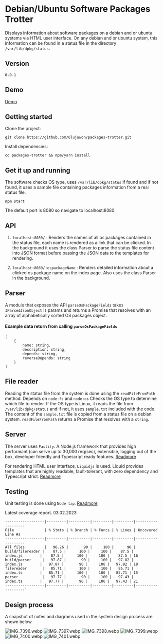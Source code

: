 # Debian/Ubuntu Software Packages Trotter

Displays information about software packages on a debian and or ubuntu systems via HTML user interface. On any debian 
and or ubuntu system, this information can be found in a status file in the directory `/var/lib/dpkg/status`. 

## Version 
`0.0.1`

## Demo

[Demo](https://packages-trotter-wmdfs7yiwa-lz.a.run.app/) 

## Getting started

Clone the project:

```
git clone https://github.com/Olujuwon/packages-trotter.git
```

Install dependencies:
```
cd packages-trotter && npm/yarn install
```

## Get it up and running

The software checks OS type, uses `/var/lib/dpkg/status` if found and if not found, 
it uses a sample file containing packages information from a real status file.

```
npm start
```
The default port is 8080 so navigate to localhost:8080

## API

1. `localhost:8080/` : Renders the names of all os packages contained in the status file, each name is rendered 
as a link that can be clicked. In the background it uses the class Parser to parse the status file content into JSON format
before passing the JSON data to the templates for rendering.


2. `localhost:8080/:ospackageName` : Renders detailed information about a clicked os package name on the index page. Also
uses the class Parser in the background. 


## Parser

A module that exposes the API `parseOsPackageFields` takes `IParsedJsonObject[]` params and returns a Promise that 
resolves with an array of alphabetically sorted OS packages object.

#### Example data return from calling `parseOsPackageFields`

```
[
    {
        name: string,
        description: string,
        depends: string,
        reverseDepends: string
    }
]
```

## File reader

Reading the status file from the system is done using the `readFileFromPath` method. Depends on `node:fs` and `node:os`
Checks the OS type to determine which file to render. If the OS type is Linux, it reads the file from `/var/lib/dpkg/status`
and if not, it uses `sample.txt` included with the code. The content of the `sample.txt` file is copied from a status file
on a debian system. `readFileFromPath` returns a Promise that resolves with a `string`.

## Server

The server uses `Fastify`. A Node.js framework that provides high performant (can serve up to 30,000 req/sec), extensible,
logging out of the box, developer friendly and Typescript ready features. [Readmore](https://www.fastify.io/)

For rendering HTML user interface, `Liquidjs` is used. Liquid provides templates that are highly readable, fault-tolerant,
with zero dependency and Typescript strict. [Readmore](https://liquidjs.com/index.html)

## Testing

Unit testing is done using `Node tap`. [Readmore](https://node-tap.org/)

Latest coverage report. 03.02.2023
```
------------------|---------|----------|---------|---------|-------------------
File              | % Stmts | % Branch | % Funcs | % Lines | Uncovered Line #s
------------------|---------|----------|---------|---------|-------------------
All files         |   96.26 |       90 |     100 |      96 |                   
build/filereader |    87.5 |      100 |     100 |    87.5 |                   
index.js        |    87.5 |      100 |     100 |    87.5 | 16                
build/parser     |   97.87 |       90 |     100 |   97.82 |                   
index.js        |   97.87 |       90 |     100 |   97.82 | 18                
filereader       |   85.71 |      100 |     100 |   85.71 |                   
index.ts        |   85.71 |      100 |     100 |   85.71 | 15                
parser           |   97.77 |       90 |     100 |   97.43 |                   
index.ts        |   97.77 |       90 |     100 |   97.43 | 21                
------------------|---------|----------|---------|---------|-------------------`
```
## Design process

A snapshot of notes and diagrams used in the system design process are shown below. 

![IMG_7396.webp](design-snap-shots%2FIMG_7396.webp)
![IMG_7397.webp](design-snap-shots%2FIMG_7397.webp)
![IMG_7398.webp](design-snap-shots%2FIMG_7398.webp)
![IMG_7399.webp](design-snap-shots%2FIMG_7399.webp)
![IMG_7400.webp](design-snap-shots%2FIMG_7400.webp)
![IMG_7401.webp](design-snap-shots%2FIMG_7401.webp)